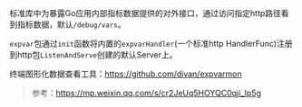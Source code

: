 标准库中为暴露Go应用内部指标数据提供的对外接口，通过访问指定http路径看到指标数据，默认`/debug/vars`。

`expvar`包通过`init`函数将内置的`expvarHandler`(一个标准http HandlerFunc)注册到http包`ListenAndServe`创建的默认Server上。

终端图形化数据查看工具：https://github.com/divan/expvarmon

> 参考：https://mp.weixin.qq.com/s/cr2JeUq5HOYQC0qji_Ip5g
